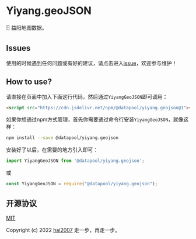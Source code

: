 # Yiyang.geoJSON
🗄️ 益阳地图数据。

## Issues
使用的时候遇到任何问题或有好的建议，请点击进入[issue](https://github.com/hai2007/datapool/issues)，欢迎参与维护！

## How to use?

请直接在页面中加入下面这行代码，然后通过```YiyangGeoJSON```即可调用：

```html
<script src="https://cdn.jsdelivr.net/npm/@datapool/yiyang.geojson@1"></script>
```

如果你想通过npm方式管理，首先你需要通过命令行安装``````YiyangGeoJSON``````，就像这样：

```bash
npm install --save @datapool/yiyang.geojson
```

安装好了以后，在需要的地方引入即可：

```js
import YiyangGeoJSON from '@datapool/yiyang.geojson';
```

或

```js
const YiyangGeoJSON = require("@datapool/yiyang.geojson");
```

开源协议
---------------------------------------
[MIT](https://github.com/hai2007/datapool/blob/master/LICENSE)

Copyright (c) 2022 [hai2007](https://hai2007.gitee.io/sweethome/) 走一步，再走一步。
